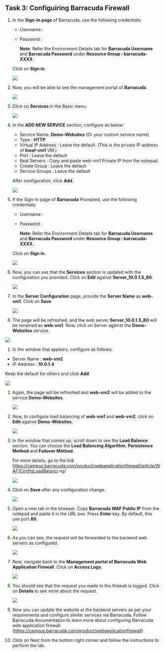 ## Task 3: Configuiring Barracuda Firewall   
 
1. In the **Sign-In page** of Barracuda, use the following credentials:

   - Username : <inject key="Barracuda Username"></inject> 
   - Password : <inject key="Barracuda Password"></inject> 

        **Note**: Refer the Environment Details tab for **Barracuda Username** and **Barracuda Password** under **Resource Group : barracuda-XXXX**.

   Click on **Sign in**.

    ![](../images/Picture18.jpg)

1. Now, you will be able to see the management portal of **Barracuda**.

    ![](../images/Picture19.jpg)

1. Click on **Services** in the Basic menu.

    ![](../images/Picture20.jpg)

1. In the **ADD NEW SERVICE** section, configure as below:

   - Service Name: **Demo-Websites** (Or your custom service name)
   - Type : **HTTP**
   - Virtual IP Address : Leave the default. (This is the private IP address of **bwaf-vm1** VM.)
   - Port : Leave the default
   - Real Servers : Copy and paste web-vm1 Private IP from the notepad.
   - Create Group : Leave the default
   - Service Groups : Leave the default
    
   After configuration, click **Add**.
 
    ![](../images/Picture21.png)

1. If the Sign-In page of **Barracuda** Prompted, use the following credentials:

   - Username : <inject key="Barracuda Username"></inject> 
   - Password : <inject key="Barracuda Password"></inject>

        **Note**: Refer the Environment Details tab for **Barracuda Username** and **Barracuda Password** under **Resource Group : barracuda-XXXX**.

    Click on **Sign in**.
 
    ![](../images/Picture22.jpg)

1. Now, you can see that the **Services** section is updated with the configuration you provided. Click on **Edit** against **Server_10.0.1.5_80**.

    ![](../images/Picture23.png)

1. In the **Server Configuration** page, provide the **Server Name** as **web-vm1**. Click on **Save**.

    ![](../images/Picture24.jpg)
 
1.	The page will be refreshed, and the web server **Server_10.0.1.5_80** will be renamed as **web-vm1**. Now, click on Server against the **Demo-Websites** service.

   ![](../images/Picture25.png)

1.	In the window that appears, configure as follows:

   - Server Name : **web-vm2**
   - IP Address : **10.0.1.4** 
    
   Keep the default for others and click **Add**
    
   ![](../images/Picture26.jpg)

1.	Again, the page will be refreshed and **web-vm2** will be added to the service **Demo-Websites**.

    ![](../images/Picture27.png)

1.	Now, to configure load balancing of **web-vm1** and **web-vm2**, click on **Edit** against **Demo-Websites**.

    ![](../images/Picture28.png)

1.	In the window that comes up, scroll down to see the **Load Balance** section. You can choose the **Load Balancing Algorithm**, **Persistence Method** and **Failover Method**.

    For more details, go to the link https://campus.barracuda.com/product/webapplicationfirewall/article/WAF/ConfigLoadBalanci ng/

    ![](../images/Picture29.png)

1.	Click on **Save** after any configuration change.

    ![](../images/Picture30.png)

1.	Open a new tab in the browser. Copy **Barracuda WAF Public IP** from the notepad and paste it in the URL box. Press **Enter** key. By default, this use port **80**.

    ![](../images/Picture31.png)

1.	As you can see, the request will be forwarded to the backend web servers as configured.

    ![](../images/Picture32.jpg)

1.	Now, navigate back to the **Management portal of Barracuda Web Application Firewall**. Click on **Access Logs**.

    ![](../images/Picture33.png)

1.	You should see that the request you made to the firewall is logged. Click on **Details** to see more about the request.
 
    ![](../images/Picture35.png)

1.	Now you can update the website at the backend servers as per your requirements and configure similar services via Barracuda. Follow Barracuda documentation to learn more about configuring Barracuda web application firewall (https://campus.barracuda.com/product/webapplicationfirewall)

1. Click on Next from the bottom right corner and follow the instructions to perform the lab.
